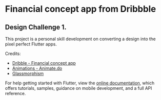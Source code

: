# Financial concept app from Dribbble

## Design Challenge 1.

This project is a personal skill development on converting a design into the pixel perfect Flutter apps.

Credits:

- [Dribble - Financial concept app](https://dribbble.com/shots/15668611-Fintech-Dark-Theme)
- [Animations - Animate.do](https://pub.dev/packages/animate_do)
- [Glassmorphism](https://pub.dev/packages/glassmorphism)

For help getting started with Flutter, view the
[online documentation](https://flutter.dev/docs), which offers tutorials,
samples, guidance on mobile development, and a full API reference.
